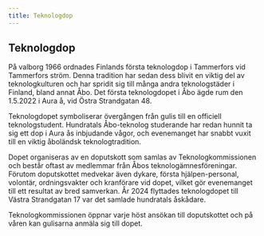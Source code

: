 ```yaml
---
title: Teknologdop
---
```

## Teknologdop

På valborg 1966 ordnades Finlands första teknologdop i Tammerfors vid Tammerfors ström. Denna tradition har sedan dess blivit en viktig del av teknologkulturen och har spridit sig till många andra teknologstäder i Finland, bland annat Åbo. Det första teknologdopet i Åbo ägde rum den 1.5.2022 i Aura å, vid Östra Strandgatan 48.

Teknologdopet symboliserar övergången från gulis till en officiell teknologstudent. Hundratals Åbo-teknolog studerande har redan hunnit ta sig ett dop i Aura ås inbjudande vågor, och evenemanget har snabbt vuxit till en viktig åboländsk teknologtradition.

Dopet organiseras av en doputskott som samlas av Teknologkommissionen och består oftast av medlemmar från Åbos teknologämnesföreningar. Förutom doputskottet medvekar även dykare, första hjälpen-personal, volontär, ordningsvakter och kranförare vid dopet, vilket gör evenemanget till ett resultat av bred samverkan. År 2024 flyttades teknologdopet till Västra Strandgatan 17 var det samlade hundratals åskådare. 

Teknologkommissionen öppnar varje höst ansökan till doputskottet och på våren kan gulisarna anmäla sig till dopet.
